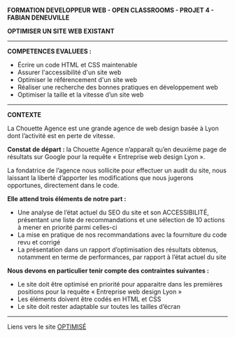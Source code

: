 <b>FORMATION DEVELOPPEUR WEB - OPEN CLASSROOMS - PROJET 4 - FABIAN DENEUVILLE</b>

<b>OPTIMISER UN SITE WEB EXISTANT</b>

<hr>

<b>COMPETENCES EVALUEES :</b>
<ul>
<li>Écrire un code HTML et CSS maintenable
<li>Assurer l'accessibilité d'un site web
<li>Optimiser le référencement d'un site web
<li>Réaliser une recherche des bonnes pratiques en développement web
<li>Optimiser la taille et la vitesse d’un site web
</ul>

<hr>

<b>CONTEXTE</b>

La Chouette Agence est une grande agence de web design basée à Lyon dont l’activité est en perte de vitesse.

<b>Constat de départ :</b> la Chouette Agence n’apparaît qu’en deuxième page de résultats sur Google pour la requête « Entreprise web design Lyon ».

La fondatrice de l’agence nous sollicite pour effectuer un audit du site, nous laissant la liberté d’apporter les modifications que nous jugerons opportunes, directement dans le code.


<b>Elle attend trois éléments de notre part :</b>
<ul>
<li>Une analyse de l’état actuel du SEO du site et son ACCESSIBILITÉ, présentant une liste de recommandations et une sélection de 10 actions à mener en priorité parmi celles-ci
<li>La mise en pratique de nos recommandations avec la fourniture du code revu et corrigé
<li>La présentation dans un rapport d’optimisation des résultats obtenus, notamment en terme de performances, par rapport à l’état actuel du site
</ul>

<b>Nous devons en particulier tenir compte des contraintes suivantes :</b>
<ul>
<li>Le site doit être optimisé en priorité pour apparaitre dans les premières positions pour la requête « Entreprise web design Lyon »
<li>Les éléments doivent être codés en HTML et CSS
<li>Le site doit rester adaptable sur toutes les tailles d’écran 
</ul>

<hr>

Liens vers le site <a href="https://fabiandeneuville.github.io/FabianDeneuville_4_27012022/">OPTIMISÉ</a>
